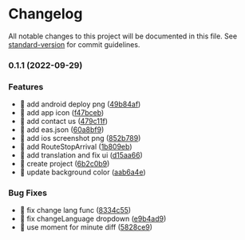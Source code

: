 # Changelog

All notable changes to this project will be documented in this file. See [standard-version](https://github.com/conventional-changelog/standard-version) for commit guidelines.

### 0.1.1 (2022-09-29)


### Features

* 🎸 add android deploy png ([49b84af](https://github.com/yeukfei02/hongkong-minibus-arrival-app/commit/49b84af5258cfe1cc052a5cee60736f52d798cbd))
* 🎸 add app icon ([f47bceb](https://github.com/yeukfei02/hongkong-minibus-arrival-app/commit/f47bcebcf0701d8d495781989bee4e4f99856422))
* 🎸 add contact us ([479c11f](https://github.com/yeukfei02/hongkong-minibus-arrival-app/commit/479c11f5862cbcb01990bb86a0f3cc13f1dad7dc))
* 🎸 add eas.json ([60a8bf9](https://github.com/yeukfei02/hongkong-minibus-arrival-app/commit/60a8bf95bb2e8649746aee85ac611322a72edb7b))
* 🎸 add ios screenshot png ([852b789](https://github.com/yeukfei02/hongkong-minibus-arrival-app/commit/852b7898ba03d2cb79d66cebc139b5c7b9f29bcd))
* 🎸 add RouteStopArrival ([1b809eb](https://github.com/yeukfei02/hongkong-minibus-arrival-app/commit/1b809ebbd47dd58540eccbb6a1fc8ac0839a7577))
* 🎸 add translation and fix ui ([d15aa66](https://github.com/yeukfei02/hongkong-minibus-arrival-app/commit/d15aa661f7e61384965347fa148fbfda66d18474))
* 🎸 create project ([6b2c0b9](https://github.com/yeukfei02/hongkong-minibus-arrival-app/commit/6b2c0b9b7fe68bf5614ccc0fbc9b0958035d5dd5))
* 🎸 update background color ([aab6a4e](https://github.com/yeukfei02/hongkong-minibus-arrival-app/commit/aab6a4e01a133abc22525f4a16e284ac11a79677))


### Bug Fixes

* 🐛 fix change lang func ([8334c55](https://github.com/yeukfei02/hongkong-minibus-arrival-app/commit/8334c555efe2dec718cafdafba953e9b4ab60f97))
* 🐛 fix changeLanguage dropdown ([e9b4ad9](https://github.com/yeukfei02/hongkong-minibus-arrival-app/commit/e9b4ad94c8bcf2c76abfaf3513e44cfa4e7b948b))
* 🐛 use moment for minute diff ([5828ce9](https://github.com/yeukfei02/hongkong-minibus-arrival-app/commit/5828ce9df368c18684e62bb72f40820422293d08))
